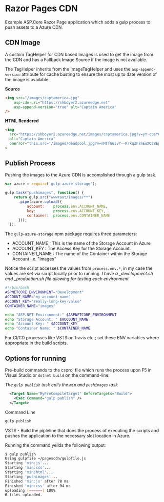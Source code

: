 # Razor Pages CDN

Example ASP.Core Razor Page application which adds a gulp process to push assets to a Azure CDN.

## CDN Image

A custom TagHelper for CDN based Images is used to get the image from the CDN and has a Fallback Image Source if the image is not available.

The TagHelper inherits from the ImageTagHelper and uses the `asp-append-version` attribute for cache busting to ensure the most up to date version of the image is available.

**Source**

```html
<img src="/images/captamerica.jpg"
    asp-cdn-uri="https://shboyer2.azureedge.net"
    asp-append-version="true" alt="Captain America"
/>
```

**HTML Rendered**

```html
<img
  src="https://shboyer2.azureedge.net/images/captamerica.jpg?v=yY-cpsYC7lzzUnWEx7riu6MHWngzWa90Z1x6JzsM_hM"
  alt="Captain America"
  onerror="this.src='/images/deadpool.jpg?v=nMTfG6JvY--KrkqZP7mEuXOz8EpkcYZALf2-QGN5yeU';console.log('/images/captamerica.jpg?v=yY-cpsYC7lzzUnWEx7riu6MHWngzWa90Z1x6JzsM_hM NOT FOUND.')"
>
```

## Publish Process

Pushing the images to the Azure CDN is accomplished through a gulp task.

```javascript
var azure = require('gulp-azure-storage');

gulp.task("pushimages", function() {
    return gulp.src("wwwroot/images/**")
      .pipe(azure.upload({
          account:    process.env.ACCOUNT_NAME,
          key:        process.env.ACCOUNT_KEY,
          container:  process.env.CONTAINER_NAME
      }));
  });
```

The `gulp-azure-storage` npm package requires three parameters:

* ACCOUNT_NAME : This is the name of the Storage Account in Azure
* ACCOUNT_KEY : The Access Key for the Storage Account.
* CONTAINER_NAME : The name of the Container within the Storage Account i.e. "images"

Notice the script accesses the values from `process.env.*`, in my case the values are set via script locally prior to running. *I have a _development.sh and _production.sh file allowing for testing each environment*

```bash
#!/bin/bash
ASPNETCORE_ENVIRONMENT="Development"
ACCOUNT_NAME="my-account-name"
ACCOUNT_KEY="really-long-key-value"
CONTAINER_NAME="images"

echo "ASP.NET Environment:" $ASPNETCORE_ENVIRONMENT
echo "Storage Account: " $ACCOUNT_NAME
echo "Account Key: " $ACCOUNT_KEY
echo "Container Name: " $CONTAINER_NAME
```

For CI/CD processes like VSTS or Travis etc.; set these ENV variables where appropriate in the build scripts.

## Options for running

Pre-build commands to the csproj file which runs the process upon F5 in Visual Studio or `dotnet build` on the command-line.

*The `gulp publish` task calls the `min` and `pushimages` task*

```xml
  <Target Name="MyPreCompileTarget" BeforeTargets="Build">
    <Exec Command="gulp publish" />
  </Target>
```

Command Line

```bash
gulp publish
```

VSTS - Build the pipleline that does the process of executing the scripts and pushes the application to the necessary slot location in Azure.

Running the command yeilds the following output:

```bash
$ gulp publish
Using gulpfile ~/pagescdn/gulpfile.js
Starting 'min:js'...
Starting 'min:css'...
Starting 'min:html'...
Starting 'pushimages'...
Finished 'min:js' after 78 ms
Finished 'min:css' after 94 ms
uploading [======] 100%
6 files uploaded.
```
